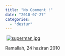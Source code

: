 ```yaml
---
title: "No Comment !"
date: "2010-07-27"
categories: 
  - "destur"
---
```


[](/uploads/2010/07/superman-1.jpg "superman.jpg") [![superman.jpg](/uploads/2010/07/superman-1.jpg)](/uploads/2010/07/superman-1.jpg "superman.jpg")

Ramallah, 24 haziran 2010
